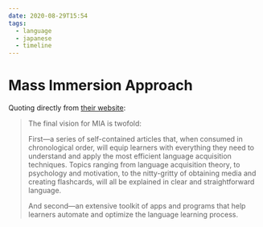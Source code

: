 ```yaml
---
date: 2020-08-29T15:54
tags:
  - language
  - japanese
  - timeline
---
```


# Mass Immersion Approach

Quoting directly from [their website](https://massimmersionapproach.com/about/):

> The final vision for MIA is twofold:
>
> First—a series of self-contained articles that, when consumed in chronological
> order, will equip learners with everything they need to understand and apply
> the most efficient language acquisition techniques. Topics ranging from
> language acquisition theory, to psychology and motivation, to the nitty-gritty
> of obtaining media and creating flashcards, will all be explained in clear and
> straightforward language.
>
> And second—an extensive toolkit of apps and programs that help learners
> automate and optimize the language learning process.
